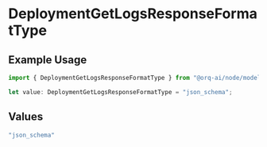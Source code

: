 # DeploymentGetLogsResponseFormatType

## Example Usage

```typescript
import { DeploymentGetLogsResponseFormatType } from "@orq-ai/node/models/operations";

let value: DeploymentGetLogsResponseFormatType = "json_schema";
```

## Values

```typescript
"json_schema"
```